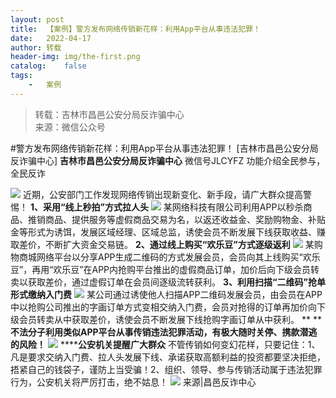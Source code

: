 ```yaml
---
layout:	post
title:	【案例】警方发布网络传销新花样：利用App平台从事违法犯罪！
date:	2022-04-17
author:	转载
header-img:	img/the-first.png
catalog:	false
tags:
	-	案例
---
```


<blockquote><p>转载：吉林市昌邑公安分局反诈骗中心<br>
来源：微信公众号</p></blockquote>

#警方发布网络传销新花样：利用App平台从事违法犯罪！
[吉林市昌邑公安分局反诈骗中心]
**吉林市昌邑公安分局反诈骗中心**
微信号JLCYFZ
功能介绍全民参与，全民反诈

![]({{site.baseurl}}/postimg/7f48KExj8S5r2SoPGyAOBicw10ceBIVvV18c2TV1ULIVRLwLodJzF06yeMsrS6XwJMINF9tIDoSib9SufNUMDE5w.jpeg)
近期，公安部门工作发现网络传销出现新变化、新手段，请广大群众提高警惕！
**1、采用“线上秒拍”方式拉人头**
![]({{site.baseurl}}/postimg/7f48KExj8S5r2SoPGyAOBicw10ceBIVvVPoQTAmGPuoKjRY9UMDnCIFIg9MHIQZCRPS4JUTLcUuFnCUKZyNgo4Q.jpeg)
某网络科技有限公司利用APP以秒杀商品、推销商品、提供服务等虚假商品交易为名，以返还收益金、奖励购物金、补贴金等形式为诱饵，发展区域经理、区域总监，诱使会员不断发展下线获取收益、赚取差价，不断扩大资金交易链。
**2、通过线上购买“欢乐豆”方式逐级返利**
![]({{site.baseurl}}/postimg/7f48KExj8S5r2SoPGyAOBicw10ceBIVvVEnbW4oc5rL9SgRmPDW1mW6ywnsPUlI37ROS71JgYlQvNvRp8jUmcvg.jpeg)
某购物商城网络平台以分享APP生成二维码的方式发展会员，会员向其上线购买“欢乐豆”，再用“欢乐豆”在APP内抢购平台推出的虚假商品订单，加价后向下级会员转卖以获取差价，通过虚假订单在会员间逐级流转获利。
**3、利用扫描“二维码”抢单形式缴纳入门费**
![]({{site.baseurl}}/postimg/7f48KExj8S5r2SoPGyAOBicw10ceBIVvVBvTKWNkPAFQ0gHicy6kBzzcSjCc2ic8yiaHEJsAhT3GY7gm5GSP28Amdg.jpeg)
某公司通过诱使他人扫描APP二维码发展会员，由会员在APP中以抢购公司推出的字画订单方式变相交纳入门费，会员对抢得的订单再加价向下级会员转卖从中获取差价，诱使会员不断发展下线抢购字画订单从中获利。
**
****不法分子利用类似APP平台从事传销违法犯罪活动，有极大随时关停、携款潜逃的风险！**
![]({{site.baseurl}}/postimg/7f48KExj8S5r2SoPGyAOBicw10ceBIVvVeHgk4WoMpQMCyXTwyJlMS7mgvglUGBgA93ru2ibV27liaa047mrcQmuw.jpeg)
******公安机关提醒广大群众**
不管传销如何变幻花样，只要记住：1、凡是要求交纳入门费、拉人头发展下线、承诺获取高额利益的投资都要坚决拒绝，捂紧自己的钱袋子，谨防上当受骗！2、组织、领导、参与传销活动属于违法犯罪行为，公安机关将严厉打击，绝不姑息！
![]({{site.baseurl}}/postimg/7f48KExj8S5r2SoPGyAOBicw10ceBIVvVyAZKyXZwOMhprgf3NnMPSWTyzkYmZdk4yWdHpCzz9cCQXib3ubBvAOA.jpeg)
来源|昌邑反诈中心
